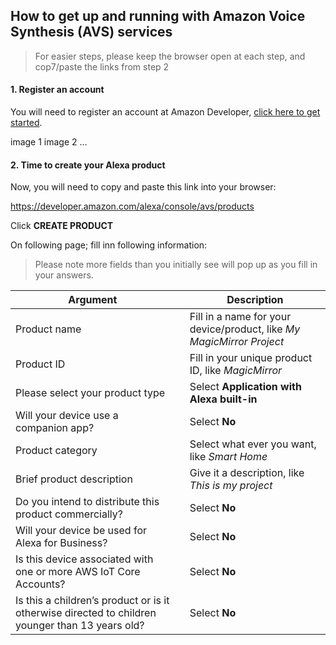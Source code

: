 ## How to get up and running with Amazon Voice Synthesis (AVS) services

> For easier steps, please keep the browser open at each step, and cop7/paste the links from step 2

#### 1. Register an account
You will need to register an account at Amazon Developer, [click here to get started](https://www.amazon.com/ap/register?openid.pape.max_auth_age=1&openid.return_to=https%3A%2F%2Fdeveloper.amazon.com%2Fap_login.html&prevRID=58N9KKJN1AEBPGJDP3K1&openid.identity=http%3A%2F%2Fspecs.openid.net%2Fauth%2F2.0%2Fidentifier_select&openid.assoc_handle=mas_dev_portal&openid.mode=checkid_setup&prepopulatedLoginId=&failedSignInCount=0&language=en_US&openid.claimed_id=http%3A%2F%2Fspecs.openid.net%2Fauth%2F2.0%2Fidentifier_select&pageId=amzn_developer_portal&openid.ns=http%3A%2F%2Fspecs.openid.net%2Fauth%2F2.0).

image 1
image 2
...

#### 2. Time to create your Alexa product
Now, you will need to copy and paste this link into your browser:

https://developer.amazon.com/alexa/console/avs/products

Click **CREATE PRODUCT**

On following page; fill inn following information:

> Please note more fields than you initially see will pop up as you fill in your answers.

| Argument |  | Description |
|---|---|---|
| Product name |  | Fill in a name for your device/product, like *My MagicMirror Project* |
| Product ID |  | Fill in your unique product ID, like *MagicMirror* |
| Please select your product type |  | Select **Application with Alexa built-in** |
| Will your device use a companion app? |  | Select **No** |
| Product category |  | Select what ever you want, like *Smart Home* |
| Brief product description |  | Give it a description, like *This is my project* |
| Do you intend to distribute this product commercially? |  | Select **No** |
| Will your device be used for Alexa for Business? |  | Select **No** |
| Is this device associated with one or more AWS IoT Core Accounts? |  | Select **No** |
| Is this a children’s product or is it otherwise directed to children younger than 13 years old? |  | Select **No** |

